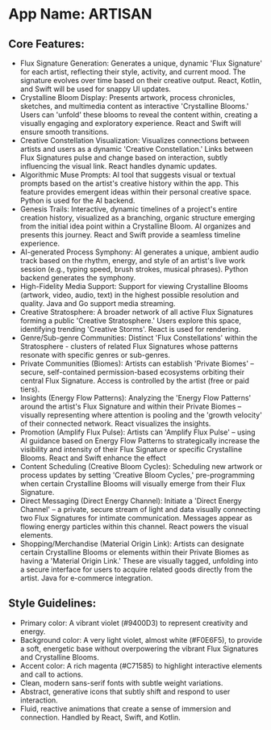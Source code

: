 # **App Name**: ARTISAN

## Core Features:

- Flux Signature Generation: Generates a unique, dynamic 'Flux Signature' for each artist, reflecting their style, activity, and current mood. The signature evolves over time based on their creative output. React, Kotlin, and Swift will be used for snappy UI updates.
- Crystalline Bloom Display: Presents artwork, process chronicles, sketches, and multimedia content as interactive 'Crystalline Blooms.' Users can 'unfold' these blooms to reveal the content within, creating a visually engaging and exploratory experience. React and Swift will ensure smooth transitions.
- Creative Constellation Visualization: Visualizes connections between artists and users as a dynamic 'Creative Constellation.' Links between Flux Signatures pulse and change based on interaction, subtly influencing the visual link. React handles dynamic updates.
- Algorithmic Muse Prompts: AI tool that suggests visual or textual prompts based on the artist's creative history within the app. This feature provides emergent ideas within their personal creative space. Python is used for the AI backend.
- Genesis Trails: Interactive, dynamic timelines of a project's entire creation history, visualized as a branching, organic structure emerging from the initial idea point within a Crystalline Bloom. AI organizes and presents this journey. React and Swift provide a seamless timeline experience.
- AI-generated Process Symphony: AI generates a unique, ambient audio track based on the rhythm, energy, and style of an artist's live work session (e.g., typing speed, brush strokes, musical phrases). Python backend generates the symphony.
- High-Fidelity Media Support: Support for viewing Crystalline Blooms (artwork, video, audio, text) in the highest possible resolution and quality. Java and Go support media streaming.
- Creative Stratosphere: A broader network of all active Flux Signatures forming a public 'Creative Stratosphere.' Users explore this space, identifying trending 'Creative Storms'. React is used for rendering.
- Genre/Sub-genre Communities: Distinct 'Flux Constellations' within the Stratosphere - clusters of related Flux Signatures whose patterns resonate with specific genres or sub-genres.
- Private Communities (Biomes): Artists can establish 'Private Biomes' – secure, self-contained permission-based ecosystems orbiting their central Flux Signature. Access is controlled by the artist (free or paid tiers).
- Insights (Energy Flow Patterns): Analyzing the 'Energy Flow Patterns' around the artist's Flux Signature and within their Private Biomes – visually representing where attention is pooling and the 'growth velocity' of their connected network.  React visualizes the insights.
- Promotion (Amplify Flux Pulse): Artists can 'Amplify Flux Pulse' – using AI guidance based on Energy Flow Patterns to strategically increase the visibility and intensity of their Flux Signature or specific Crystalline Blooms.  React and Swift enhance the effect
- Content Scheduling (Creative Bloom Cycles): Scheduling new artwork or process updates by setting 'Creative Bloom Cycles,' pre-programming when certain Crystalline Blooms will visually emerge from their Flux Signature.
- Direct Messaging (Direct Energy Channel): Initiate a 'Direct Energy Channel' – a private, secure stream of light and data visually connecting two Flux Signatures for intimate communication. Messages appear as flowing energy particles within this channel. React powers the visual elements.
- Shopping/Merchandise (Material Origin Link): Artists can designate certain Crystalline Blooms or elements within their Private Biomes as having a 'Material Origin Link.' These are visually tagged, unfolding into a secure interface for users to acquire related goods directly from the artist. Java for e-commerce integration.

## Style Guidelines:

- Primary color: A vibrant violet (#9400D3) to represent creativity and energy.
- Background color: A very light violet, almost white (#F0E6F5), to provide a soft, energetic base without overpowering the vibrant Flux Signatures and Crystalline Blooms.
- Accent color: A rich magenta (#C71585) to highlight interactive elements and call to actions.
- Clean, modern sans-serif fonts with subtle weight variations.
- Abstract, generative icons that subtly shift and respond to user interaction.
- Fluid, reactive animations that create a sense of immersion and connection. Handled by React, Swift, and Kotlin.